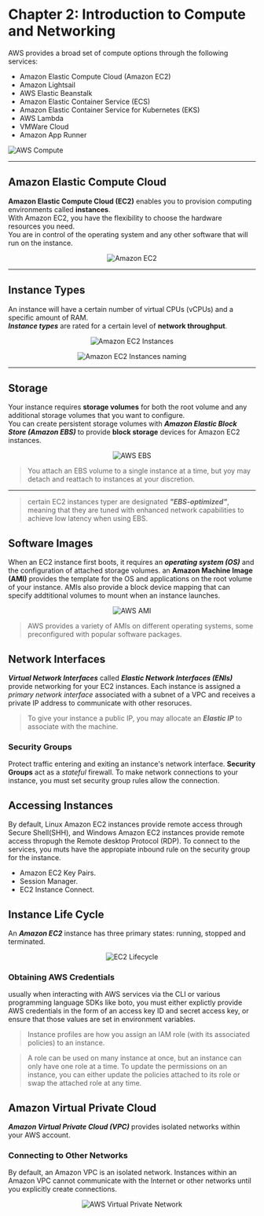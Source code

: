 # Chapter 2: Introduction to Compute and Networking

AWS provides a broad set of compute options through the following services:

- Amazon Elastic Compute Cloud (Amazon EC2)
- Amazon Lightsail
- AWS Elastic Beanstalk
- Amazon Elastic Container Service (ECS)
- Amazon Elastic Container Service for Kubernetes (EKS)
- AWS Lambda
- VMWare Cloud
- Amazon App Runner

![AWS Compute](https://jayendrapatil.com/wp-content/uploads/2017/02/aws-compute-services.png)

---

## Amazon Elastic Compute Cloud

**Amazon Elastic Compute Cloud (EC2)** enables you to provision computing environments called **instances**.  
With Amazon EC2, you have the flexibility to choose the hardware resources you need.  
You are in control of the operating system and any other software that will run on the instance.

<p align="center">
  <img src="https://encrypted-tbn0.gstatic.com/images?q=tbn:ANd9GcThp1zFRauqIx4DJ8rBx2G-CmTanziIsb7APg&s" alt="Amazon EC2">
</p>

---

## Instance Types

An instance will have a certain number of virtual CPUs (vCPUs) and a specific amount of RAM.  
___Instance types___ are rated for a certain level of **network throughput**.

<p align="center">
  <img src="https://www.eginnovations.com/blog/wp-content/uploads/2021/09/aws-ec2-instance-selection.jpg" alt="Amazon EC2 Instances">
</p>

<p align="center">
  <img src="https://www.nakivo.com/blog/wp-content/uploads/2022/03/The-naming-principle-of-AWS-EC2-instance-types-1.png" alt="Amazon EC2 Instances naming">
</p>

---

## Storage

Your instance requires **storage volumes** for both the root volume and any additional storage volumes that you want to configure.  
You can create persistent storage volumes with ___*Amazon Elastic Block Store (Amazon EBS)*___ to provide **block storage** devices for Amazon EC2 instances.

<p align="center">
  <img src="https://cdn.prod.website-files.com/63403546259748be2de2e194/6510ab90d75705217fe92a97_Img1b_Short2.gif" alt="AWS EBS">
</p>

> You attach an EBS  volume to a single instance at a time, but yoy may detach and reattach to instances at your discretion.

---

>certain EC2 instances typer are designated ***"EBS-optimized"***, meaning that they are tuned with enhanced network capabilities to achieve low latency when using EBS.


## Software Images

When an EC2 instance first boots, it requires an ***operating system (OS)*** and the configuration of attached storage volumes. an **Amazon Machine Image (AMI)** provides the template for the OS and applications on the root volume of your instance. AMIs also provide a block device mapping that can specify addtitional volumes to mount when an instance launches.

<p align="center">
  <img src="https://docs.aws.amazon.com/es_es/AWSEC2/latest/UserGuide/images/ami_copy.png" alt="AWS AMI">
</p>


> AWS provides a variety of AMIs on different operating systems, some preconfigured with popular software packages.

## Network Interfaces

***Virtual Network Interfaces*** called ***Elastic Network Interfaces (ENIs)*** provide networking for your EC2 instances. Each instance is assigned a _primary network interface_ associated with a subnet of a VPC and receives a private IP address to communicate with other resoruces.

> To give your instance a public IP, you may allocate an **_Elastic IP_** to associate with the machine.

### Security Groups

Protect traffic entering and exiting an instance's network interface. **Security Groups** act as a _stateful_ firewall. To make network connections to your instance, you must set security group rules allow the connection.

## Accessing Instances

By default, Linux Amazon EC2 instances provide remote access through Secure Shell(SHH), and Windows Amazon EC2 instances provide remote access thropugh the Remote desktop Protocol (RDP). To connect to the services, you muts have the appropiate inbound rule on the security group for the instance.

- Amazon EC2 Key Pairs.
- Session Manager.
- EC2 Instance Connect.


## Instance Life Cycle

An ***Amazon EC2*** instance has three primary states: running, stopped and terminated.


<p align="center">
  <img src="https://jayendrapatil.com/wp-content/uploads/2020/06/ec2_instance_lifecycle.png" alt="EC2 Lifecycle">
</p>


### Obtaining AWS Credentials

usually when interacting with AWS services via the CLI or various programming language SDKs like boto, you must either explictly provide AWS credentials in the form of an access key ID and secret access key, or ensure that those values are set in environment variables.

> Instance profiles are how you assign an IAM role (with its associated policies) to an instance.

>A role can be used on many instance at once, but an instance can only have one role at a time. To update the permissions on an instance, you can either update the policies attached to its role or swap the attached role at any time.

## Amazon Virtual Private Cloud

***Amazon Virtual Private Cloud (VPC)*** provides isolated networks within your AWS account.


### Connecting to Other Networks

By default, an Amazon VPC is an isolated network. Instances within an Amazon VPC cannot communicate with the Internet or other networks until you explicitly create connections.


<p align="center">
  <img src="https://docs.aws.amazon.com/es_es/vpc/latest/userguide/images/how-it-works.png" alt="AWS Virtual Private Network">
</p>